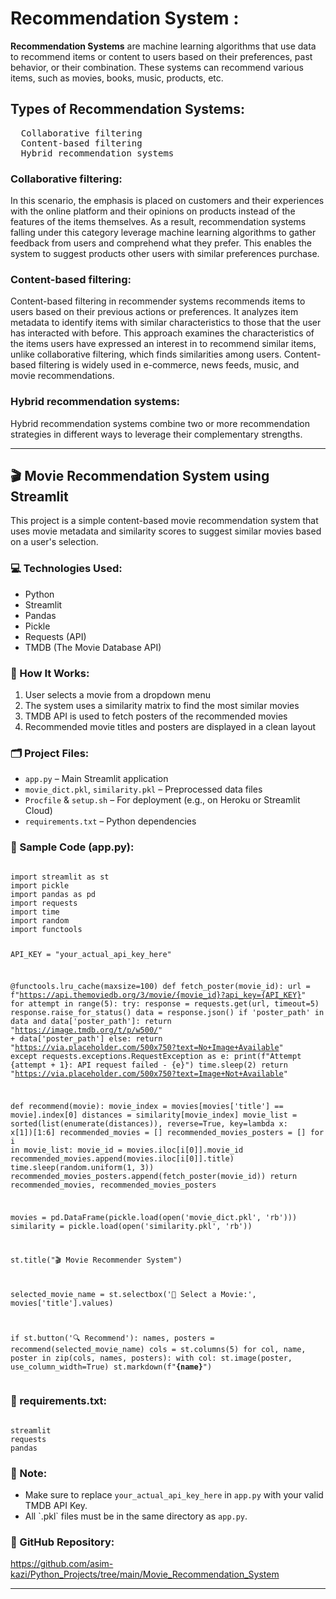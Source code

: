<h1>Recommendation System :</h1>
<p><strong>Recommendation Systems</strong> are machine learning algorithms that use data to recommend items or content to users based on their preferences, past behavior, or their combination. These systems can recommend various items, such as movies, books, music, products, etc.</p>

<h2>Types of Recommendation Systems:</h2>
<pre>
  Collaborative filtering
  Content-based filtering
  Hybrid recommendation systems
</pre>

<h3>Collaborative filtering:</h3>
<p>In this scenario, the emphasis is placed on customers and their experiences with the online platform and their opinions on products instead of the features of the items themselves. As a result, recommendation systems falling under this category leverage machine learning algorithms to gather feedback from users and comprehend what they prefer. This enables the system to suggest products other users with similar preferences purchase.</p>

<h3>Content-based filtering:</h3>
<p>Content-based filtering in recommender systems recommends items to users based on their previous actions or preferences. It analyzes item metadata to identify items with similar characteristics to those that the user has interacted with before. This approach examines the characteristics of the items users have expressed an interest in to recommend similar items, unlike collaborative filtering, which finds similarities among users. Content-based filtering is widely used in e-commerce, news feeds, music, and movie recommendations.</p>

<h3>Hybrid recommendation systems:</h3>
<p>Hybrid recommendation systems combine two or more recommendation strategies in different ways to leverage their complementary strengths.</p>

<hr>

<h2>🎬 Movie Recommendation System using Streamlit</h2>
<p>This project is a simple content-based movie recommendation system that uses movie metadata and similarity scores to suggest similar movies based on a user's selection.</p>

<h3>💻 Technologies Used:</h3>
<ul>
  <li>Python</li>
  <li>Streamlit</li>
  <li>Pandas</li>
  <li>Pickle</li>
  <li>Requests (API)</li>
  <li>TMDB (The Movie Database API)</li>
</ul>

<h3>🧠 How It Works:</h3>
<ol>
  <li>User selects a movie from a dropdown menu</li>
  <li>The system uses a similarity matrix to find the most similar movies</li>
  <li>TMDB API is used to fetch posters of the recommended movies</li>
  <li>Recommended movie titles and posters are displayed in a clean layout</li>
</ol>

<h3>🗂 Project Files:</h3>
<ul>
  <li><code>app.py</code> – Main Streamlit application</li>
  <li><code>movie_dict.pkl</code>, <code>similarity.pkl</code> – Preprocessed data files</li>
  <li><code>Procfile</code> & <code>setup.sh</code> – For deployment (e.g., on Heroku or Streamlit Cloud)</li>
  <li><code>requirements.txt</code> – Python dependencies</li>
</ul>

<h3>📄 Sample Code (app.py):</h3>
<pre><code>
import streamlit as st
import pickle
import pandas as pd
import requests
import time
import random
import functools

API_KEY = "your_actual_api_key_here"

@functools.lru_cache(maxsize=100)
def fetch_poster(movie_id):
    url = f"https://api.themoviedb.org/3/movie/{movie_id}?api_key={API_KEY}"
    for attempt in range(5):
        try:
            response = requests.get(url, timeout=5)
            response.raise_for_status()
            data = response.json()
            if 'poster_path' in data and data['poster_path']:
                return "https://image.tmdb.org/t/p/w500/" + data['poster_path']
            else:
                return "https://via.placeholder.com/500x750?text=No+Image+Available"
        except requests.exceptions.RequestException as e:
            print(f"Attempt {attempt + 1}: API request failed - {e}")
            time.sleep(2)
    return "https://via.placeholder.com/500x750?text=Image+Not+Available"

def recommend(movie):
    movie_index = movies[movies['title'] == movie].index[0]
    distances = similarity[movie_index]
    movie_list = sorted(list(enumerate(distances)), reverse=True, key=lambda x: x[1])[1:6]
    recommended_movies = []
    recommended_movies_posters = []
    for i in movie_list:
        movie_id = movies.iloc[i[0]].movie_id
        recommended_movies.append(movies.iloc[i[0]].title)
        time.sleep(random.uniform(1, 3))
        recommended_movies_posters.append(fetch_poster(movie_id))
    return recommended_movies, recommended_movies_posters

movies = pd.DataFrame(pickle.load(open('movie_dict.pkl', 'rb')))
similarity = pickle.load(open('similarity.pkl', 'rb'))

st.title("🎬 Movie Recommender System")

selected_movie_name = st.selectbox('📌 Select a Movie:', movies['title'].values)

if st.button('🔍 Recommend'):
    names, posters = recommend(selected_movie_name)
    cols = st.columns(5)
    for col, name, poster in zip(cols, names, posters):
        with col:
            st.image(poster, use_column_width=True)
            st.markdown(f"**{name}**")
</code></pre>


<h3>🧾 requirements.txt:</h3>
<pre><code>
streamlit
requests
pandas
</code></pre>

<h3>📌 Note:</h3>
<ul>
  <li>Make sure to replace <code>your_actual_api_key_here</code> in <code>app.py</code> with your valid TMDB API Key.</li>
  <li>All `.pkl` files must be in the same directory as <code>app.py</code>.</li>
</ul>

<h3>📎 GitHub Repository:</h3>
<p><a href="https://github.com/asim-kazi/Python_Projects/tree/main/Movie_Recommendation_System" target="_blank">https://github.com/asim-kazi/Python_Projects/tree/main/Movie_Recommendation_System</a></p>

<hr>
